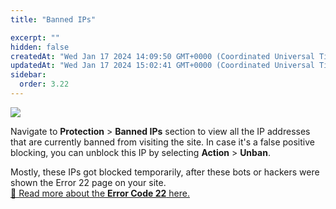 ```yaml
---
title: "Banned IPs"

excerpt: ""
hidden: false
createdAt: "Wed Jan 17 2024 14:09:50 GMT+0000 (Coordinated Universal Time)"
updatedAt: "Wed Jan 17 2024 15:02:41 GMT+0000 (Coordinated Universal Time)"
sidebar:
  order: 3.22
---
```


![](@images/patchstack-site-banned-ips.png)

Navigate to **Protection** > **Banned IPs** section to view all the IP addresses that are currently banned from visiting the site. In case it's a false positive blocking, you can unblock this IP by selecting **Action** > **Unban**. 

Mostly, these IPs got blocked temporarily, after these bots or hackers were shown the Error 22 page on your site.  
<a href="/faq-troubleshooting/errors/error-code-22/" target="_blank">📖 Read more about the **Error Code 22** here.</a>
